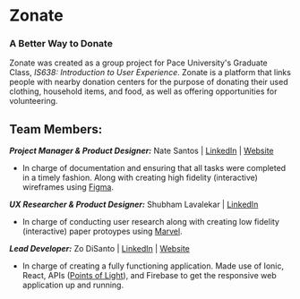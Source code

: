 # Zonate
### A Better Way to Donate

Zonate was created as a group project for Pace University's Graduate Class, _IS638: Introduction to User Experience_. Zonate is a platform that links people with nearby donation centers for the purpose of donating their used clothing, household items, and food, as well as offering opportunities for volunteering.

## Team Members: 
**_Project Manager & Product Designer:_** Nate Santos | <a href="https://www.linkedin.com/in/nathanieljason-santos/">LinkedIn</a> | <a href="https://natesantos.super.site/">Website</a>
 - In charge of documentation and ensuring that all tasks were completed in a timely fashion. Along with creating high fidelity (interactive) wireframes using <a href="https://www.figma.com/file/KOgfrSi4jSv6yN9kVWlsXu/%5BUI%5D-Zonate-App-Screens-v0?node-id=104%3A9&t=ZmY5yhGcgOKcp7XT-1">Figma</a>.

**_UX Researcher & Product Designer:_** Shubham Lavalekar | <a href="https://www.linkedin.com/in/shubham-lavalekar/">LinkedIn</a>

 - In charge of conducting user research along with creating low fidelity (interactive) paper protoypes using <a href="https://marvelapp.com/prototype/87d6900">Marvel</a>.

**_Lead Developer:_** Zo DiSanto | <a href="https://linkedin.com/in/zdisanto">LinkedIn</a>  | <a href="https://zdisanto.github.io/">Website</a>

 - In charge of creating a fully functioning application. Made use of Ionic, React, APIs (<a href="https://github.com/pointsoflight">Points of Light</a>), and Firebase to get the responsive web application up and running. 
